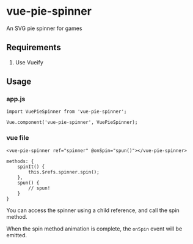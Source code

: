 # vue-pie-spinner
An SVG pie spinner for games

## Requirements

1. Use Vueify

## Usage

### app.js
```
import VuePieSpinner from 'vue-pie-spinner';

Vue.component('vue-pie-spinner', VuePieSpinner);
```

### vue file
```
<vue-pie-spinner ref="spinner" @onSpin="spun()"></vue-pie-spinner>

methods: {
	spinIt() {
		this.$refs.spinner.spin();
	},
	spun() {
		// spun!
	}
}
```

You can access the spinner using a child reference, and call the spin method.

When the spin method animation is complete, the `onSpin` event will be emitted.